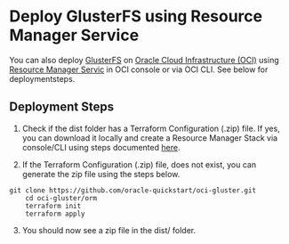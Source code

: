 # Deploy GlusterFS using Resource Manager Service
You can also deploy [GlusterFS](https://www.gluster.org/) on [Oracle Cloud Infrastructure (OCI)](https://cloud.oracle.com/en_US/cloud-infrastructure) using [Resource Manager Servic](https://docs.cloud.oracle.com/en-us/iaas/Content/ResourceManager/Concepts/resourcemanager.htm) in OCI console or via OCI CLI.  See below for deploymentsteps.  


## Deployment Steps


  1. Check if the dist folder has a Terraform Configuration (.zip) file. If yes, you can download it locally and create a Resource Manager Stack via console/CLI using steps documented [here](https://docs.cloud.oracle.com/en-us/iaas/Content/ResourceManager/Concepts/samplecomputeinstance.htm#build).
 
  2. If the Terraform Configuration (.zip) file, does not exist,  you can generate the zip file using the steps below. 


	git clone https://github.com/oracle-quickstart/oci-gluster.git
        cd oci-gluster/orm 
        terraform init     
        terraform apply

  3. You should now see a zip file in the dist/ folder. 


